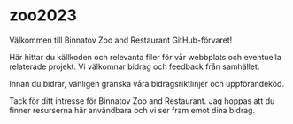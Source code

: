 # zoo2023


Välkommen till Binnatov Zoo and Restaurant GitHub-förvaret!

Här hittar du källkoden och relevanta filer för vår webbplats och eventuella relaterade projekt. Vi välkomnar bidrag och feedback från samhället.

Innan du bidrar, vänligen granska våra bidragsriktlinjer och uppförandekod.

Tack för ditt intresse för Binnatov Zoo and Restaurant. Jag hoppas att du finner resurserna här användbara och vi ser fram emot dina bidrag.
